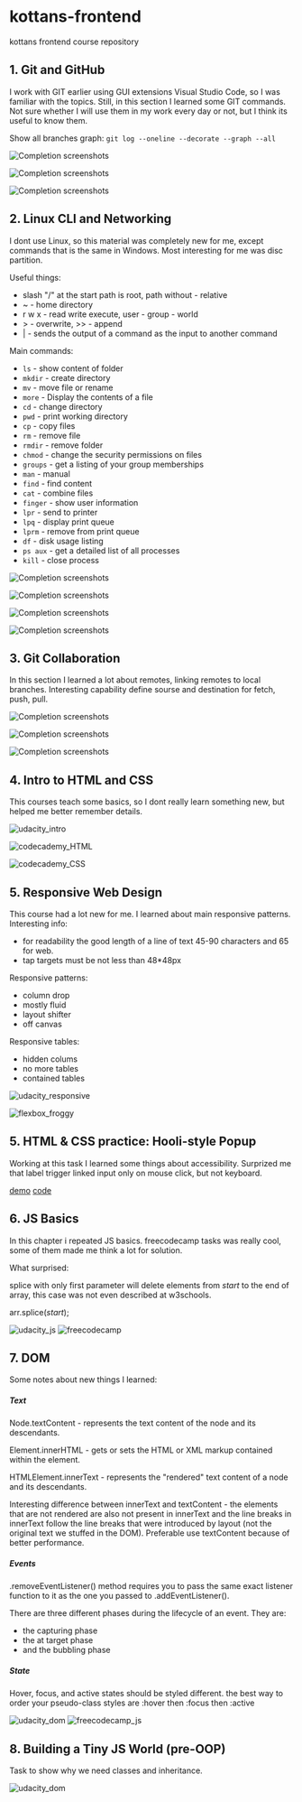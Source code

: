 # kottans-frontend
kottans frontend course repository


## 1. Git and GitHub

I work with GIT earlier using GUI extensions Visual Studio Code, so I was familiar with the topics. 
Still, in this section I learned some GIT commands.
Not sure whether I will use them in my work every day or not, but I think its useful to know them.

Show all branches graph: ` git log --oneline --decorate --graph --all `

![Completion screenshots](./00_Git_Basics/screenshots/udacity_git.jpg)

![Completion screenshots](./00_Git_Basics/screenshots/branching_introduction.jpg)

![Completion screenshots](./00_Git_Basics/screenshots/branching_remotes.jpg)

## 2. Linux CLI and Networking

I dont use Linux, so this material was completely new for me, except commands that is the same in Windows. Most interesting for me was disc partition.

Useful things: 
 - slash "/" at the start path is root, path without - relative
 - ~ - home directory
 - r w x - read write execute, user - group - world
 - \> - overwrite, >> - append
 - | - sends the output of a command as the input to another command

Main commands:

- `ls` - show content of folder
- `mkdir` - create directory
- `mv` - move file or rename
- `more` - Display the contents of a file
- `cd` - change directory
- `pwd` - print working directory
- `cp` - copy files
- `rm` - remove file
- `rmdir` - remove folder
- `chmod` - change the security permissions on files
- `groups` - get a listing of your group memberships
- `man` - manual
- `find` - find content
- `cat` - combine files
- `finger` - show user information
- `lpr` - send to printer
- `lpq` - display print queue
- `lprm` - remove from print queue
- `df` - disk usage listing
- `ps aux` - get a detailed list of all processes
- `kill` - close process

![Completion screenshots](./task_linux_cli/linux_1.jpg)

![Completion screenshots](./task_linux_cli/linux_2.jpg)

![Completion screenshots](./task_linux_cli/linux_3.jpg)

![Completion screenshots](./task_linux_cli/linux_4.jpg)


## 3. Git Collaboration

In this section I learned a lot about remotes, linking remotes to local branches. Interesting capability define sourse and destination for fetch, push, pull.

![Completion screenshots](./task_git_collaboration/git_collab.jpg)

![Completion screenshots](./task_git_collaboration/learn_git_main.jpg)

![Completion screenshots](./task_git_collaboration/learn_git_remote.jpg)


## 4. Intro to HTML and CSS
This courses teach some basics, so I dont really learn something new, but helped me better remember details.

![udacity_intro](./task_html_css_intro/udacity_intro.jpg)

![codecademy_HTML](./task_html_css_intro/codecademy_HTML.jpg)

![codecademy_CSS](./task_html_css_intro/codecademy_CSS.jpg)

## 5. Responsive Web Design

This course had a lot new for me. I learned about main responsive patterns. 
Interesting info:
- for readability the good length of a line of text 45-90 characters and 65 for web.
- tap targets must be not less than 48*48px 

Responsive patterns: 
- column drop
- mostly fluid
- layout shifter
- off canvas

Responsive tables:
- hidden colums
- no more tables
- contained tables


![udacity_responsive](./task_responsive_web_design/udacity_responsive.jpg)

![flexbox_froggy](./task_responsive_web_design/flexbox_froggy.jpg)

## 5. HTML & CSS practice: Hooli-style Popup

Working at this task I learned some things about accessibility. Surprized me that label trigger linked input only on mouse click, but not keyboard. 

[demo](https://vbystrov.github.io/html-css-popup/index.html)
[code](https://github.com/VBystrov/html-css-popup)

## 6. JS Basics

In this chapter i repeated JS basics.  freecodecamp  tasks was really cool, some of them made me think a lot for solution.

What surprised:

splice with only first parameter will delete elements from *start* to the end of array, this case was not even described at w3schools.

arr.splice(*start*);


![udacity_js](./task_js_basics/udacity_js.png)
![freecodecamp](./task_js_basics/freecodecamp_js.png)

## 7. DOM

Some notes about new things I learned:

##### Text
Node.textContent - represents the text content of the node and its descendants.

Element.innerHTML - gets or sets the HTML or XML markup contained within the element.

HTMLElement.innerText - represents the "rendered" text content of a node and its descendants. 

Interesting difference between innerText and textContent - the elements that are not rendered are also not present in innerText and the line breaks in innerText follow the line breaks that were introduced by layout (not the original text we stuffed in the DOM).
Preferable use textContent because of better performance.

##### Events
.removeEventListener() method requires you to pass the same exact listener function to it as the one you passed to .addEventListener().

There are three different phases during the lifecycle of an event. They are:
 - the capturing phase
 - the at target phase
 - and the bubbling phase

##### State
Hover, focus, and active states should be styled different.
the best way to order your pseudo-class styles are :hover then :focus then :active

![udacity_dom](./task_js_dom/udacity_dom.png)
![freecodecamp_js](./task_js_dom/freecodecamp_js.png)

## 8. Building a Tiny JS World (pre-OOP)

Task to show why we need classes and inheritance. 

![udacity_dom](./task_js_pre-oop/a_tiny_js_world.png)
